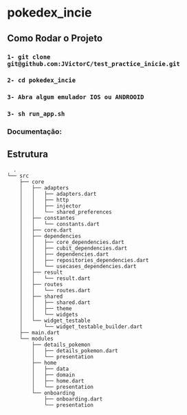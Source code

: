 # pokedex_incie

## Como Rodar o Projeto

### `1- git clone git@github.com:JVictorC/test_practice_inicie.git`
### `2- cd pokedex_incie`
### `3- Abra algum emulador IOS ou ANDROOID`
### `3- sh run_app.sh`



### Documentação:

## Estrutura
```
  .
└── src
    ├── core
    │   ├── adapters
    │   │   ├── adapters.dart
    │   │   ├── http
    │   │   ├── injector
    │   │   └── shared_preferences
    │   ├── constantes
    │   │   └── constants.dart
    │   ├── core.dart
    │   ├── dependencies
    │   │   ├── core_dependencies.dart
    │   │   ├── cubit_dependencies.dart
    │   │   ├── dependencies.dart
    │   │   ├── repositories_dependencies.dart
    │   │   └── usecases_dependencies.dart
    │   ├── result
    │   │   └── result.dart
    │   ├── routes
    │   │   └── routes.dart
    │   ├── shared
    │   │   ├── shared.dart
    │   │   ├── theme
    │   │   └── widgets
    │   └── widget_testable
    │       └── widget_testable_builder.dart
    ├── main.dart
    └── modules
        ├── details_pokemon
        │   ├── details_pokemon.dart
        │   └── presentation
        ├── home
        │   ├── data
        │   ├── domain
        │   ├── home.dart
        │   └── presentation
        └── onboarding
            ├── onboarding.dart
            └── presentation
            
  ```
 






